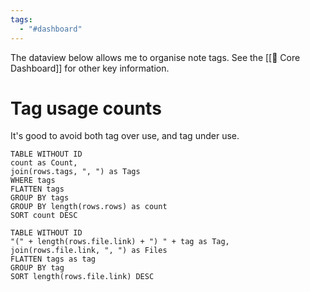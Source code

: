 ```yaml
---
tags:
  - "#dashboard"
---
```

The dataview below allows me to organise note tags. See the [[🦅 Core Dashboard]] for other key information.

# Tag usage counts
It's good to avoid both tag over use, and tag under use.

```dataview
TABLE WITHOUT ID
count as Count,
join(rows.tags, ", ") as Tags
WHERE tags
FLATTEN tags
GROUP BY tags
GROUP BY length(rows.rows) as count
SORT count DESC
```


```dataview
TABLE WITHOUT ID
"(" + length(rows.file.link) + ") " + tag as Tag,
join(rows.file.link, ", ") as Files
FLATTEN tags as tag
GROUP BY tag
SORT length(rows.file.link) DESC
```
